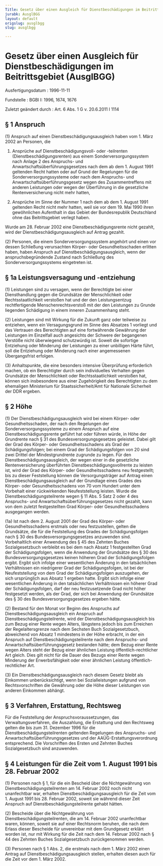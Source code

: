 ```yaml
---
Title: Gesetz über einen Ausgleich für Dienstbeschädigungen im Beitrittsgebiet
jurabk: AusglBGG
layout: default
origslug: ausglbgg
slug: ausglbgg

---
```


# Gesetz über einen Ausgleich für Dienstbeschädigungen im Beitrittsgebiet (AusglBGG)

Ausfertigungsdatum
:   1996-11-11

Fundstelle
:   BGBl I: 1996, 1674, 1676

Zuletzt geändert durch
:   Art. 6 Abs. 1 G v. 20.6.2011 I 1114


## § 1 Anspruch

(1) Anspruch auf einen Dienstbeschädigungsausgleich haben vom 1. März
2002 an Personen, die

1.  Ansprüche auf Dienstbeschädigungsvoll- oder -teilrenten
    (Dienstbeschädigungsrenten) aus einem Sonderversorgungssystem nach
    Anlage 2 des Anspruchs- und Anwartschaftsüberführungsgesetzes nach dem
    ab dem 1. August 1991 geltenden Recht hatten oder auf Grund der
    Regelungen für die Sonderversorgungssysteme oder nach dem Anspruchs-
    und Anwartschaftsüberführungsgesetz wegen des Zusammentreffens mit
    anderen Leistungen oder wegen der Überführung in die gesetzliche
    Rentenversicherung nicht mehr hatten,


2.  Ansprüche im Sinne der Nummer 1 nach dem ab dem 1. August 1991
    geltenden Recht nicht mehr hatten, weil sie vor dem 19. Mai 1990 ihren
    gewöhnlichen Aufenthalt in das Gebiet der Bundesrepublik Deutschland
    ohne das Beitrittsgebiet verlegt haben.



Wurde am 28. Februar 2002 eine Dienstbeschädigungsrente nicht gezahlt,
wird der Dienstbeschädigungsausgleich auf Antrag gezahlt.

(2) Personen, die einem Sonderversorgungssystem angehört und einen vor
dessen Schließung verursachten Körper- oder Gesundheitsschaden
erlitten haben, haben Anspruch auf Dienstbeschädigungsausgleich, wenn
der anspruchsbegründende Zustand nach Schließung des
Sonderversorgungssystems eingetreten ist.


## § 1a Leistungsversagung und -entziehung

(1) Leistungen sind zu versagen, wenn der Berechtigte bei einer
Diensthandlung gegen die Grundsätze der Menschlichkeit oder
Rechtsstaatlichkeit verstoßen hat und der den Leistungsentzug
rechtfertigende Menschenrechtsverstoß mit der den Leistungen zu Grunde
liegenden Schädigung in einem inneren Zusammenhang steht.

(2) Leistungen sind mit Wirkung für die Zukunft ganz oder teilweise zu
entziehen, wenn ein Versagungsgrund im Sinne des Absatzes 1 vorliegt
und das Vertrauen des Berechtigten auf eine fortwährende Gewährung der
Leistungen im Einzelfall auch angesichts der Schwere der begangenen
Verstöße nicht überwiegend schutzwürdig ist. Soweit die sofortige
Entziehung oder Minderung der Leistungen zu einer unbilligen Härte
führt, soll die Entziehung oder Minderung nach einer angemessenen
Übergangsfrist erfolgen.

(3) Anhaltspunkte, die eine besonders intensive Überprüfung
erforderlich machen, ob ein Berechtigter durch sein individuelles
Verhalten gegen Grundsätze der Menschlichkeit oder Rechtsstaatlichkeit
verstoßen hat, können sich insbesondere aus einer Zugehörigkeit des
Berechtigten zu dem ehemaligen Ministerium für Staatssicherheit/Amt
für Nationale Sicherheit der DDR ergeben.


## § 2 Höhe

(1) Der Dienstbeschädigungsausgleich wird bei einem Körper- oder
Gesundheitsschaden, der nach den Regelungen der
Sonderversorgungssysteme zu einem Anspruch auf eine
Dienstbeschädigungsrente geführt hat oder führen würde, in Höhe der
Grundrente nach § 31 des Bundesversorgungsgesetzes geleistet. Dabei
gilt der Grad des Körper- oder Gesundheitsschadens als Grad der
Schädigungsfolgen; bei einem Grad der Schädigungsfolgen von 20 sind
zwei Drittel der Mindestgrundrente zugrunde zu legen. Für den
Dienstbeschädigungsausgleich, der wegen einer in die gesetzliche
Rentenversicherung überführten Dienstbeschädigungsvollrente zu leisten
ist, wird der Grad des Körper- oder Gesundheitsschadens neu
festgestellt; bis zu dieser Feststellung können die Versorgungsträger
auf Antrag einen Dienstbeschädigungsausgleich auf der Grundlage eines
Grades des Körper- oder Gesundheitsschadens von 70 vom Hundert unter
dem Vorbehalt einer rückwirkenden Neufeststellung leisten. Wurde die
Dienstbeschädigungsteilrente wegen § 11 Abs. 5 Satz 2 oder 4 des
Anspruchs- und Anwartschaftsüberführungsgesetzes nicht gezahlt, kann
von dem zuletzt festgestellten Grad Körper- oder Gesundheitsschadens
ausgegangen werden.

(1a) Ist nach dem 2. August 2001 der Grad des Körper- oder
Gesundheitsschadens erstmals oder neu festzustellen, gelten die
Grundsätze, die für die Feststellung des Grades der Schädigungsfolgen
nach § 30 des Bundesversorgungsgesetzes anzuwenden sind. Vorbehaltlich
einer Anwendung des § 45 des Zehnten Buches Sozialgesetzbuch verbleibt
es bei dem nach Absatz 1 festgestellten Grad der Schädigungsfolgen,
wenn die Anwendung der Grundsätze des § 30 des
Bundesversorgungsgesetzes keinen höheren Grad der Schädigungsfolgen
ergibt. Ergibt sich infolge einer wesentlichen Änderung in den
tatsächlichen Verhältnissen ein niedrigerer Grad der
Schädigungsfolgen, ist bei der Neufeststellung von dem Grad der
Schädigungsfolgen auszugehen, der sich ursprünglich aus Absatz 1
ergeben hatte. Ergibt sich infolge einer wesentlichen Änderung in den
tatsächlichen Verhältnissen ein höherer Grad der Schädigungsfolgen,
darf der neu festzusetzende Grad nicht höher festgesetzt werden, als
der Grad, der sich bei Anwendung der Grundsätze des § 30 des
Bundesversorgungsgesetzes ergeben hätte.

(2) Bestand für den Monat vor Beginn des Anspruchs auf
Dienstbeschädigungsausgleich ein Anspruch auf
Dienstbeschädigungsteilrente, wird der Dienstbeschädigungsausgleich
bis zum Bezug einer Rente wegen Alters, längstens jedoch bis zum
Erreichen der Regelaltersgrenze nach dem Sechsten Buch
Sozialgesetzbuch, abweichend von Absatz 1 mindestens in der Höhe
erbracht, in der ein Anspruch auf Dienstbeschädigungsteilrente nach
dem Anspruchs- und Anwartschaftsüberführungsgesetz bestanden hätte;
dem Bezug einer Rente wegen Alters steht der Bezug einer ähnlichen
Leistung öffentlich-rechtlicher Art gleich. Dies gilt nicht für die
Dauer des Bezugs einer Rente wegen Minderung der Erwerbsfähigkeit oder
einer ähnlichen Leistung öffentlich-rechtlicher Art.

(3) Ein Dienstbeschädigungsausgleich nach diesem Gesetz bleibt als
Einkommen unberücksichtigt, wenn bei Sozialleistungen aufgrund von
Rechtsvorschriften die Gewährung oder die Höhe dieser Leistungen von
anderen Einkommen abhängt.


## § 3 Verfahren, Erstattung, Rechtsweg

Für die Feststellung der Anspruchsvoraussetzungen, das
Verwaltungsverfahren, die Auszahlung, die Erstattung und den Rechtsweg
gelten die bis zum 31. Dezember 1996 für die
Dienstbeschädigungsteilrenten geltenden Regelungen des Anspruchs- und
Anwartschaftsüberführungsgesetzes und der AAÜG-Erstattungsverordnung
entsprechend. Die Vorschriften des Ersten und Zehnten Buches
Sozialgesetzbuch sind anzuwenden.


## § 4 Leistungen für die Zeit vom 1. August 1991 bis 28. Februar 2002

(1) Personen nach § 1, für die ein Bescheid über die Nichtgewährung
von Dienstbeschädigungsteilrenten am 14. Februar 2002 noch nicht
unanfechtbar war, erhalten Dienstbeschädigungsausgleich für die Zeit
vom 1. August 1991 bis 28. Februar 2002, soweit sie während dieser
Zeit Anspruch auf Dienstbeschädigungsteilrente gehabt hätten.

(2) Bescheide über die Nichtgewährung von
Dienstbeschädigungsteilrenten, die am 14. Februar 2002 unanfechtbar
waren, können, soweit sie auf einer Rechtsnorm beruhen, die nach dem
Erlass dieser Bescheide für unvereinbar mit dem Grundgesetz erklärt
worden ist, nur mit Wirkung für die Zeit nach dem 14. Februar 2002
nach § 44 des Zehnten Buches Sozialgesetzbuch zurückgenommen werden.

(3) Personen nach § 1 Abs. 2, die erstmals nach dem 1. März 2002 einen
Antrag auf Dienstbeschädigungsausgleich stellen, erhalten diesen auch
für die Zeit vor dem 1. März 2002.

